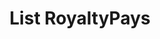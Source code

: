 ---
title: List RoyaltyPays
excerpt: Retrieve a paginated, filtered list of RoyaltyPays
api:
  file: swagger.json
  operationId: post_api-v2-royalties-payments
hidden: false
---